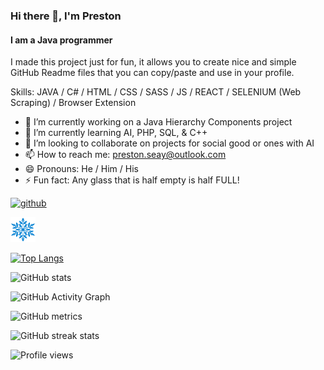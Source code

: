 ### Hi there 👋, I'm Preston
#### I am a Java programmer
I made this project just for fun, it allows you to create nice and simple GitHub Readme files that you can copy/paste and use in your profile.

Skills: JAVA / C# / HTML / CSS / SASS / JS / REACT / SELENIUM (Web Scraping) / Browser Extension

- 🔭 I’m currently working on a Java Hierarchy Components project 
- 🌱 I’m currently learning AI, PHP, SQL, & C++ 
- 👯 I’m looking to collaborate on projects for social good or ones with AI 
- 📫 How to reach me: preston.seay@outlook.com 
- 😄 Pronouns: He / Him / His 
- ⚡ Fun fact: Any glass that is half empty is half FULL! 


[<img src='https://cdn.jsdelivr.net/npm/simple-icons@3.0.1/icons/github.svg' alt='github' height='40'>](https://github.com/pseay)  

<a href='https://archiveprogram.github.com/'><img src='https://raw.githubusercontent.com/acervenky/animated-github-badges/master/assets/acbadge.gif' width='40' height='40'></a> 

[![Top Langs](https://github-readme-stats.vercel.app/api/top-langs/?username=pseay)](https://github.com/anuraghazra/github-readme-stats)

![GitHub stats](https://github-readme-stats.vercel.app/api?username=pseay&show_icons=true)  

![GitHub Activity Graph](https://activity-graph.herokuapp.com/graph?username=pseay)  

![GitHub metrics](https://metrics.lecoq.io/pseay)  

![GitHub streak stats](https://github-readme-streak-stats.herokuapp.com/?user=pseay)  

![Profile views](https://gpvc.arturio.dev/pseay)  
